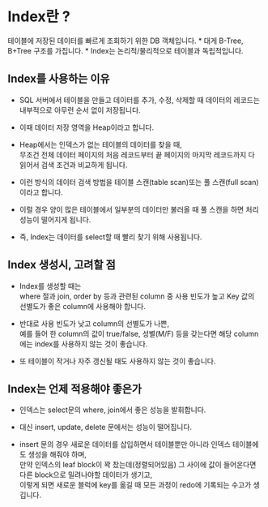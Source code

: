# Index란 ?
테이블에 저장된 데이터를 빠르게 조회하기 위한 DB 객체입니다.
    * 대게 B-Tree, B+Tree 구조를 가집니다.
    * Index는 논리적/물리적으로 테이블과 독립적입니다.
    
## Index를 사용하는 이유
* SQL 서버에서 테이블을 만들고 데이터를 추가, 수정, 삭제할 때 데이터의 레코드는 내부적으로 아무런 순서 없이 저장됩니다.

* 이때 데이터 저장 영역을 Heap이라고 합니다.

* Heap에서는 인덱스가 없는 테이블의 데이터를 찾을 때,<br/>
무조건 전체 데이터 페이지의 처음 레코드부터 끝 페이지의 마지막 레코드까지 다 읽어서 검색 조건과 비교하게 됩니다.

* 이런 방식의 데이터 검색 방법을 테이블 스캔(table scan)또는 풀 스캔(full scan)이라고 합니다.

* 이럴 경우 양이 많은 테이블에서 일부분의 데이터만 불러올 때 풀 스캔을 하면 처리 성능이 떨어지게 됩니다.

* 즉, Index는 데이터를 select할 때 빨리 찾기 위해 사용됩니다.

## Index 생성시, 고려할 점
* Index를 생성할 때는<br/>
where 절과 join, order by 등과 관련된 column 중 사용 빈도가 높고 Key 값의 선별도가 좋은 column에 사용해야 합니다.

* 반대로 사용 빈도가 낮고 column의 선별도가 나쁜,<br/>
예를 들어 한 column의 값이 true/false, 성별(M/F) 등을 갖는다면 해당 column에는 index를 사용하지 않는 것이 좋습니다.

* 또 테이블이 작거나 자주 갱신될 때도 사용하지 않는 것이 좋습니다.

## Index는 언제 적용해야 좋은가
* 인덱스는 select문의 where, join에서 좋은 성능을 발휘합니다.

* 대신 insert, update, delete 문에서는 성능이 떨어집니다.

* insert 문의 경우 새로운 데이터를 삽입하면서 테이블뿐만 아니라 인덱스 테이블에도 생성을 해줘야 하며,<br/>
만약 인덱스의 leaf block이 꽉 찼는데(정렬되어있음) 그 사이에 값이 들어온다면 다른 block으로 밀려나야할 데이터가 생기고,<br/> 
이렇게 되면 새로운 블럭에 key를 옮길 때 모든 과정이 redo에 기록되는 수고가 생깁니다.